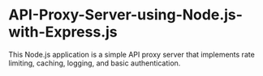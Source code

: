 # API-Proxy-Server-using-Node.js-with-Express.js
This Node.js application is a simple API proxy server that implements rate limiting, caching, logging, and basic authentication.
